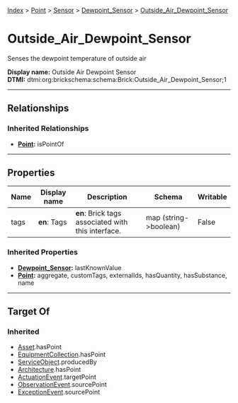 [Index](../../../index.md) > [Point](../../Point.md) > [Sensor](../Sensor.md) > [Dewpoint_Sensor](Dewpoint_Sensor.md) > [Outside_Air_Dewpoint_Sensor](#)
# Outside_Air_Dewpoint_Sensor

Senses the dewpoint temperature of outside air


**Display name:** Outside Air Dewpoint Sensor<br />
**DTMI:** dtmi:org:brickschema:schema:Brick:Outside_Air_Dewpoint_Sensor;1

---

## Relationships

### Inherited Relationships
* **[Point](../../Point.md):** isPointOf

---

## Properties

|Name|Display name|Description|Schema|Writable|
|-|-|-|-|-|
|tags|**en**: Tags|**en**: Brick tags associated with this interface.|map (string->boolean)|False|
### Inherited Properties
* **[Dewpoint_Sensor](Dewpoint_Sensor.md):** lastKnownValue
* **[Point](../../Point.md):** aggregate, customTags, externalIds, hasQuantity, hasSubstance, name

---

## Target Of
### Inherited
* [Asset](../../../Asset/Asset.md).hasPoint
* [EquipmentCollection](../../../Collection/EquipmentCollection.md).hasPoint
* [ServiceObject](../../../Information/ServiceObject/ServiceObject.md).producedBy
* [Architecture](../../../Space/Architecture/Architecture.md).hasPoint
* [ActuationEvent](../../../Event/PointEvent/ActuationEvent.md).targetPoint
* [ObservationEvent](../../../Event/PointEvent/ObservationEvent.md).sourcePoint
* [ExceptionEvent](../../../Event/PointEvent/ExceptionEvent.md).sourcePoint
